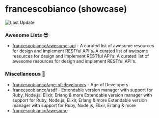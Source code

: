# francescobianco (showcase)
![Last Update](https://img.shields.io/badge/Last%20Update-2022--03--13%2008%3A17%3A51%20UTC-blue)
###  Awesome Lists :sunglasses:
* [francescobianco/awesome-api](https://github.com/francescobianco/awesome-api)  - A curated list of awesome resources for design and implement RESTful API's.
A curated list of awesome resources for design and implement RESTful API's.
A curated list of awesome resources for design and implement RESTful API's.
###  Miscellaneous :briefcase:
* [francescobianco/age-of-developers](https://github.com/francescobianco/age-of-developers)  - Age of Developers
* [francescobianco/asdf](https://github.com/francescobianco/asdf)  - Extendable version manager with support for Ruby, Node.js, Elixir, Erlang & more
Extendable version manager with support for Ruby, Node.js, Elixir, Erlang & more
Extendable version manager with support for Ruby, Node.js, Elixir, Erlang & more
* [francescobianco/awesome](https://github.com/francescobianco/awesome)  - 
